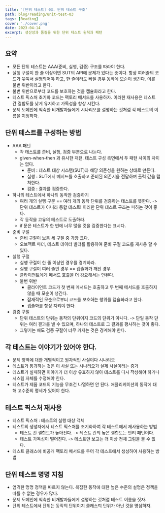 ```yaml
---
title: '[단위 테스트] 03. 단위 테스트 구조'
path: blog/reading/unit-test-03
tags: [Reading]
cover: './cover.png'
date: 2023-04-14
excerpt: 생산성과 품질을 위한 단위 테스트 원칙과 패턴
---
```


## 요약 
* 모든 단위 테스트는 AAA(준비, 실행, 검증) 구조를 따라야 한다.
* 실행 구절이 한 줄 이상이면 SUT의 API에 문제가 있다는 뜻이다. 항상 여러줄의 코드가 묶여서 실행되어야 하고, 한 줄이라도 빠질 경우 동작에 모순이 생긴다. 이를 불변 위반이라고 한다. 
* 불변 위반으로부터 코드를 보호하는 것을 캡슐화라고 한다. 
* 테스트 픽스처 초기화 코드는 팩토리 메서드를 사용하자. 이러한 재사용은 테스트 간 결합도를 낮게 유지하고 가독성을 향상 시킨다.
* 문제 도메인에 익숙한 비개발자들에게 시나리오를 설명하는 것처럼 각 테스트의 이름을 지정하자. 

## 단위 테스트를 구성하는 방법
* AAA 패턴 
	* 각 테스트를 준비, 실행, 검증 부분으로 나눈다. 
	* given-when-then 과 유사한 패턴. 테스트 구성 측면에서 두 패턴 사이의 차이는 없다. 
		* 준비 : 테스트 대상 시스템(SUT)과 해당 의존성을 원하는 상태로 만든다. 
		* 실행 : SUT에서 메서드를 호출하고 준비된 의존서을 전달하며 출력 값을 캡처한다. 
		* 검증 : 결과를 검증한다. 
* 하나의 테스트에서 하나의 동작만 검증하기
	* 여러 개의 실행 구문 == 여러 개의 동작 단위를 검증하는 테스트를 뜻한다.  -> 단위 테스트가 아니라 통합 테스트! 이러한 단위 테스트 구조는 피하는 것이 좋다.
	* 각 동작을 고유의 테스트로 도출하라. 
	* if 문은 테스트가 한 번에 너무 많을 것을 검증한다는 표시다. 
* 준비 구절
	* 준비 구절이 보통 세 구절 중 가장 크다. 
	* 오브젝트 마더, 테스트 데이터 빌더를 활용하여 준비 구절 코드를 재사용 할 수 있다.
* 실행 구절 
	* 실행 구절이 한 줄  이상인 경우를 경계하라. 
	* 실행 구절이 여러 줄인 경우 == 캡슐화가 깨진 경우
	* 클라이언트에게 메서드 호출을 더 강요해서는 안된다. 
	* 불변 위반 
		* 클라이언트 코드가 첫 번째 메서드는 호출하고 두 번째 메서드를 호출하지 않을 때 모순이 생긴다. 
		* 잠재적인 모순으로부터 코드를 보호하는 행위를 캡슐화라고 한다. 
		* 캡슐화를 항상 지켜야 한다. 
* 검증 구절 
	* 단위 테스트의 단위는 동작의 단위이지 코드의 단위가 아니다. -> 단일 동작 단위는 여러 결과를 낼 수 있으며, 하나의 테스트로 그 결과를 평사하는 것이 좋다. 
	* 그렇기는 해도 검증 구절이 너무 커지는 것은 경계해야 한다. 

## 각 테스트는 이야기가 있어야 한다. 
* 문제 영역에 대한 개별적이고 원자적인 사실이다 시나리오
* 테스트가 통과하는 것은 이 사실 또는 시나리오가 실제 사실이라는 증거
* 테스트가 실패하면 이야기가 더 이상 유효하지 않아 테스트를 다시 작성해야 하거나 시스템 자체를 수정해야 한다. 
* 테스트가 제품 코드의 기능을 무조건 나열하면 안 된다. 애플리케이션의 동작에 대해 고수준의 명세가 있어야 한다.

## 테스트 픽스처 재사용 
* 테스트 픽스처 : 테스트의 실행 대상 객체
* 테스트의 생성자에서 테스트 픽스처를 초기화하여 각 테스트에서 재사용하는 방법 
	* 테스트 간 결합도가 높아진다. -> 테스트 간의 높은 결합도는 안티 패턴이다.  
	* 테스트 가독성이 떨어진다. -> 테스트만 보고는 더 이상 전체 그림을 볼 수 없다. 
* 테스트 클래스에 비공개 팩토리 메서드를 두어 각 테스트에서 생성하여 사용하는 방법

## 단위 테스트 명명 지침 
* 엄격한 명명 정책을 따르지 않는다. 복잡한 동작에 대한 높은 수준의 설명은 정책을 따를 수 없는 경우가 많다. 
* 문제 도메인에 익숙한 비개발자들에게 설명하는 것처럼 테스트 이름을 짓자.
* 단위 테스트에서 단위는 동작의 단위이지 클래스틔 단위가 아닌 것을 명심하자.

